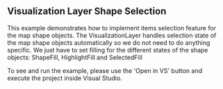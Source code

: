 ## Visualization Layer Shape Selection
This example demonstrates how to implement items selection feature for the map shape objects. The VisualizationLayer handles selection state of the map shape objects automatically so we do not need to do anything specific. We just have to set filling for the different states of the shape objects: ShapeFill, HighlightFill and SelectedFill

To see and run the example, please use the 'Open in VS' button and execute the project inside Visual Studio.

[//]: <keywords:MapShapeFill, HighlightFill, SelectedFill, AsyncShapeFileReader, MapShapeData>